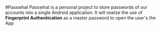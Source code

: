 #Passwhat
Passwhat is a personal project to store passwords of our accounts into a single 
Android application. It will realize the use of **Fingerprint Authentication** as a master password to
open the user's the App
